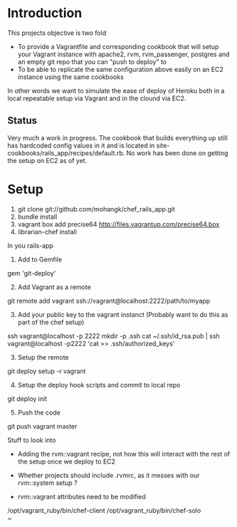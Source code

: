 Introduction 
============

This projects objective is two fold

 * To provide a Vagrantfile and corresponding cookbook that will setup your Vagrant instance with apache2, rvm, rvm_passenger, postgres and an empty git repo that you can "push to deploy" to
 * To be able to replicate the same configuration above easily on an EC2 instance using the same cookbooks

In other words we want to simulate the ease of deploy of Heroku both in a local repeatable setup via Vagrant and in the clound via EC2. 

Status
------
Very much a work in progress. The cookbook that builds everything up still has hardcoded config values in it and is located in site-cookbooks/rails_app/recipes/default.rb. No work has been done on getting the setup on EC2 as of yet.

Setup 
=====

1. git clone git://github.com/mohangk/chef_rails_app.git
1. bundle install
2. vagrant box add precise64 http://files.vagrantup.com/precise64.box
3. librarian-chef install

In you rails-app

1. Add to Gemfile

 gem 'git-deploy'

2. Add Vagrant as a remote 

 git remote add vagrant ssh://vagrant@localhost:2222/path/to/myapp

3. Add your public key to the vagrant instanct (Probably want to do this as part of the chef setup)

 ssh vagrant@localhost -p 2222 mkdir -p .ssh
 cat ~/.ssh/id_rsa.pub | ssh vagrant@localhost -p2222 'cat >> .ssh/authorized_keys'

3. Setup the remote

 git deploy setup -r vagrant

4. Setup the deploy hook scripts and commit to local repo

 git deploy init

5. Push the code

 git push vagrant master

Stuff to look into

* Adding the rvm::vagrant recipe, not how this will interact with the rest of the setup once we deploy to EC2
* Whether projects should include .rvmrc, as it messes with our rvm::system setup ?

* rvm::vagrant attributes need to be modified

/opt/vagrant_ruby/bin/chef-client
/opt/vagrant_ruby/bin/chef-solo                                                                                                                                          
                                                                                                                                          ~                       
